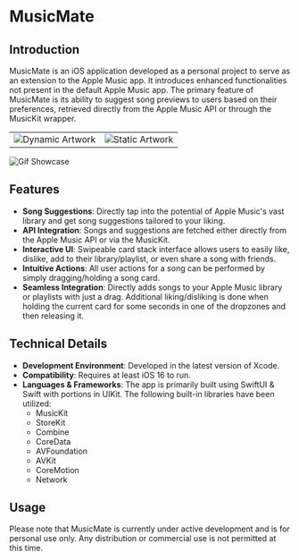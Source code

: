 # MusicMate

## Introduction

MusicMate is an iOS application developed as a personal project to serve as an extension to the Apple Music app. It introduces enhanced functionalities not present in the default Apple Music app. The primary feature of MusicMate is its ability to suggest song previews to users based on their preferences, retrieved directly from the Apple Music API or through the MusicKit wrapper.

<table>
  <tr>
    <td>
        <img src="screenshots/dynamic_artwork.PNG" alt="Dynamic Artwork"/>
    </td>
    <td>
        <img src="screenshots/static_artwork.PNG" alt="Static Artwork"/>
    </td>
  </tr>
</table>

<img src="screenshots/swipe.gif" alt="Gif Showcase"/>

## Features

- **Song Suggestions**: Directly tap into the potential of Apple Music's vast library and get song suggestions tailored to your liking.
- **API Integration**: Songs and suggestions are fetched either directly from the Apple Music API or via the MusicKit.
- **Interactive UI**: Swipeable card stack interface allows users to easily like, dislike, add to their library/playlist, or even share a song with friends.
- **Intuitive Actions**: All user actions for a song can be performed by simply dragging/holding a song card.
- **Seamless Integration**: Directly adds songs to your Apple Music library or playlists with just a drag. Additional liking/disliking is done when holding the current card for some seconds in one of the dropzones and then releasing it.

## Technical Details

- **Development Environment**: Developed in the latest version of Xcode.
- **Compatibility**: Requires at least iOS 16 to run.
- **Languages & Frameworks**: The app is primarily built using SwiftUI & Swift with portions in UIKit. The following built-in libraries have been utilized:
  - MusicKit
  - StoreKit
  - Combine
  - CoreData
  - AVFoundation
  - AVKit
  - CoreMotion
  - Network
  
## Usage

Please note that MusicMate is currently under active development and is for personal use only. Any distribution or commercial use is not permitted at this time.
